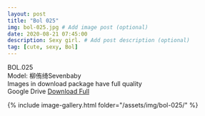 ```yaml
---
layout: post
title: "Bol 025"
img: bol-025.jpg # Add image post (optional)
date: 2020-08-21 07:45:00
description: Sexy girl. # Add post description (optional)
tag: [cute, sexy, Bol]
---
```

BOL.025  
Model: 柳侑绮Sevenbaby                                                                       
Images in download package have full quality                    
Google Drive [Download Full](http://gestyy.com/ew3AFT)

{% include image-gallery.html folder="/assets/img/bol-025/" %}
